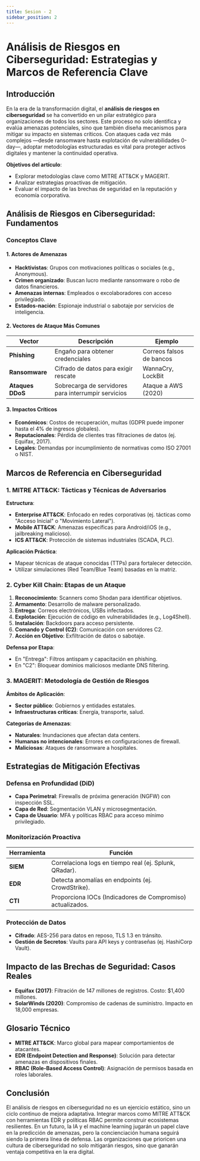 ```yaml
---
title: Sesion - 2
sidebar_position: 2
---
```


# Análisis de Riesgos en Ciberseguridad: Estrategias y Marcos de Referencia Clave

## Introducción  
En la era de la transformación digital, el **análisis de riesgos en ciberseguridad** se ha convertido en un pilar estratégico para organizaciones de todos los sectores. Este proceso no solo identifica y evalúa amenazas potenciales, sino que también diseña mecanismos para mitigar su impacto en sistemas críticos. Con ataques cada vez más complejos —desde ransomware hasta explotación de vulnerabilidades 0-day—, adoptar metodologías estructuradas es vital para proteger activos digitales y mantener la continuidad operativa.

**Objetivos del artículo**:  
- Explorar metodologías clave como MITRE ATT&CK y MAGERIT.  
- Analizar estrategias proactivas de mitigación.  
- Evaluar el impacto de las brechas de seguridad en la reputación y economía corporativa.  

## Análisis de Riesgos en Ciberseguridad: Fundamentos  

### Conceptos Clave  
#### 1. Actores de Amenazas  
- **Hacktivistas**: Grupos con motivaciones políticas o sociales (e.g., Anonymous).  
- **Crimen organizado**: Buscan lucro mediante ransomware o robo de datos financieros.  
- **Amenazas internas**: Empleados o excolaboradores con acceso privilegiado.  
- **Estados-nación**: Espionaje industrial o sabotaje por servicios de inteligencia.  

#### 2. Vectores de Ataque Más Comunes  
| Vector          | Descripción                                  | Ejemplo               |  
|-----------------|----------------------------------------------|-----------------------|  
| **Phishing**    | Engaño para obtener credenciales             | Correos falsos de bancos |  
| **Ransomware**  | Cifrado de datos para exigir rescate         | WannaCry, LockBit     |  
| **Ataques DDoS**| Sobrecarga de servidores para interrumpir servicios | Ataque a AWS (2020) |  

#### 3. Impactos Críticos  
- **Económicos**: Costos de recuperación, multas (GDPR puede imponer hasta el 4% de ingresos globales).  
- **Reputacionales**: Pérdida de clientes tras filtraciones de datos (ej. Equifax, 2017).  
- **Legales**: Demandas por incumplimiento de normativas como ISO 27001 o NIST.  

## Marcos de Referencia en Ciberseguridad  

### 1. MITRE ATT&CK: Tácticas y Técnicas de Adversarios  
**Estructura**:  
- **Enterprise ATT&CK**: Enfocado en redes corporativas (ej. tácticas como "Acceso Inicial" o "Movimiento Lateral").  
- **Mobile ATT&CK**: Amenazas específicas para Android/iOS (e.g., jailbreaking malicioso).  
- **ICS ATT&CK**: Protección de sistemas industriales (SCADA, PLC).  

**Aplicación Práctica**:  
- Mapear técnicas de ataque conocidas (TTPs) para fortalecer detección.  
- Utilizar simulaciones (Red Team/Blue Team) basadas en la matriz.  

### 2. Cyber Kill Chain: Etapas de un Ataque  
1. **Reconocimiento**: Scanners como Shodan para identificar objetivos.  
2. **Armamento**: Desarrollo de malware personalizado.  
3. **Entrega**: Correos electrónicos, USBs infectados.  
4. **Explotación**: Ejecución de código en vulnerabilidades (e.g., Log4Shell).  
5. **Instalación**: Backdoors para acceso persistente.  
6. **Comando y Control (C2)**: Comunicación con servidores C2.  
7. **Acción en Objetivo**: Exfiltración de datos o sabotaje.  

**Defensa por Etapa**:  
- En "Entrega": Filtros antispam y capacitación en phishing.  
- En "C2": Bloquear dominios maliciosos mediante DNS filtering.  

### 3. MAGERIT: Metodología de Gestión de Riesgos  
**Ámbitos de Aplicación**:  
- **Sector público**: Gobiernos y entidades estatales.  
- **Infraestructuras críticas**: Energía, transporte, salud.  

**Categorías de Amenazas**:  
- **Naturales**: Inundaciones que afectan data centers.  
- **Humanas no intencionales**: Errores en configuraciones de firewall.  
- **Maliciosas**: Ataques de ransomware a hospitales.  

## Estrategias de Mitigación Efectivas  

### Defensa en Profundidad (DiD)  
- **Capa Perimetral**: Firewalls de próxima generación (NGFW) con inspección SSL.  
- **Capa de Red**: Segmentación VLAN y microsegmentación.  
- **Capa de Usuario**: MFA y políticas RBAC para acceso mínimo privilegiado.  

### Monitorización Proactiva  
| Herramienta      | Función                                  |  
|------------------|------------------------------------------|  
| **SIEM**         | Correlaciona logs en tiempo real (ej. Splunk, QRadar). |  
| **EDR**          | Detecta anomalías en endpoints (ej. CrowdStrike). |  
| **CTI**          | Proporciona IOCs (Indicadores de Compromiso) actualizados. |  

### Protección de Datos  
- **Cifrado**: AES-256 para datos en reposo, TLS 1.3 en tránsito.  
- **Gestión de Secretos**: Vaults para API keys y contraseñas (ej. HashiCorp Vault).  

## Impacto de las Brechas de Seguridad: Casos Reales  
- **Equifax (2017)**: Filtración de 147 millones de registros. Costo: $1,400 millones.  
- **SolarWinds (2020)**: Compromiso de cadenas de suministro. Impacto en 18,000 empresas.  

## Glosario Técnico  
- **MITRE ATT&CK**: Marco global para mapear comportamientos de atacantes.  
- **EDR (Endpoint Detection and Response)**: Solución para detectar amenazas en dispositivos finales.  
- **RBAC (Role-Based Access Control)**: Asignación de permisos basada en roles laborales.  

## Conclusión  
El análisis de riesgos en ciberseguridad no es un ejercicio estático, sino un ciclo continuo de mejora adaptativa. Integrar marcos como MITRE ATT&CK con herramientas EDR y políticas RBAC permite construir ecosistemas resilientes. En un futuro, la IA y el machine learning jugarán un papel clave en la predicción de amenazas, pero la concienciación humana seguirá siendo la primera línea de defensa. Las organizaciones que prioricen una cultura de ciberseguridad no solo mitigarán riesgos, sino que ganarán ventaja competitiva en la era digital.
